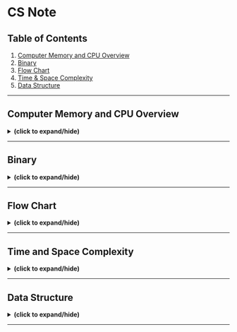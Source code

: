 # CS Note

## Table of Contents
1. [Computer Memory and CPU Overview](#memory)
2. [Binary](#binary)
3. [Flow Chart](#flow_chart)
4. [Time & Space Complexity](#time&space_complexity)
5. [Data Structure](#data_structure)

---

<a id="memory"></a>
## Computer Memory and CPU Overview
<details close>
<summary><b>(click to expand/hide)</b></summary>
<!-- MarkdownTOC -->
  
### Introduction
- **Byte**: Consists of eight bits. 
- **Bit**: Simplest form of computing memory.
- **Memory Capacity**: Number of bytes a computer can hold.

### Central Processing Unit (CPU)
- Core of a computer.
- Processes both information and instructions.
- Works faster than the transfer of information.
- Switches tasks to allow info transfer to cache.

### Memory Types

#### Cache Memory
- Closest and fastest memory to the CPU.
- Most expensive type of memory.
- **Function**: When CPU gets an instruction, it checks cache first.
  - If info is in cache: it gets processed.
  - If not: CPU accesses main memory.
- Organized in zones: Zone 1 (most important) and subsequent zones (lesser importance).

#### Main Memory
1. **RAM (Read Access Memory)**:
   - Volatile: Info is lost when power is cut.
   - Holds data and instructions currently in use.
   - More RAM = Faster system due to improved transfer rate.
   
2. **ROM (Read Only Memory)**:
   - Non-volatile: Info retained when power is off.
   - Pre-programmed and cannot be altered.
   - Contains critical instructions/data, especially during startup.

#### Secondary Memory
- External memory solutions.
- Slower access compared to main and cache memory.
- Must transfer info to RAM for access.
- **Examples**: Cloud storage, external hard drives, memory sticks.

#### Resources
- Memory can be stored side-by-side or spread out throughout your computer. For some insights on this, you might be interested in reading more about [heap versus stack memory](https://courses.engr.illinois.edu/cs225/fa2022/resources/stack-heap/)

<!-- /MarkdownTOC -->
</details>

---

<a id="binary"></a>
## Binary
<details close>
<summary><b>(click to expand/hide)</b></summary>
<!-- MarkdownTOC -->

### Boolean logic
#### Truth Table
![boolean truth table](./images/boolean_truth_table.png)

#### Gates
![boolean logic gates](./images/boolean_logic_gate.png)

<!-- /MarkdownTOC -->
</details>

---

<a id="flow_chart"></a>
## Flow Chart
<details close>
<summary><b>(click to expand/hide)</b></summary>
<!-- MarkdownTOC -->

#### flow chart example
![flow chart example](./images/flow_chart_example.png)

<!-- /MarkdownTOC -->
</details>

---

<a id="time&space_complexity"></a>
## Time and Space Complexity
<details close>
<summary><b>(click to expand/hide)</b></summary>
<!-- MarkdownTOC -->

### Time Complexity
![time complexity graph](./images/time_complexity_graph.png)

### Space Complexity
space complexity = input space + auxiliary space

### Big-O notation (Time & space complexity)

#### Time & Space Complexity Table
![time and complexity table](./images/time_space_complexity_table.png)

#### Resources
- A discussion of [time and space costs](https://www.cs.utexas.edu/users/djimenez/utsa/cs1723/lecture2.html) and plus some helpful examples
- A Scaler Topics article about [space complexity](https://www.scaler.com/topics/data-structures/space-complexity-in-data-structure/)


<!-- /MarkdownTOC -->
</details>

---

<a id="data_structure"></a>
## Data Structure
<details close>
<summary><b>(click to expand/hide)</b></summary>
<!-- MarkdownTOC -->

### -

#### Resources
- This [Array basics](https://www.cs.fsu.edu/~myers/c++/notes/arrays.html) article provides an excellent write-up on arrays and how they are initialized and used. 
- This article called [Immutable data structures in F#](https://www.compositional-it.com/news-blog/immutable-data-structures-in-f/) provides an analysis of mutable versus immutable data structures:
- This article about [First-class objects](https://isaaccomputerscience.org/concepts/prog_func_first_class_objects?examBoard=all&stage=all) outlines what a first-class object is

<!-- /MarkdownTOC -->
</details>

---

